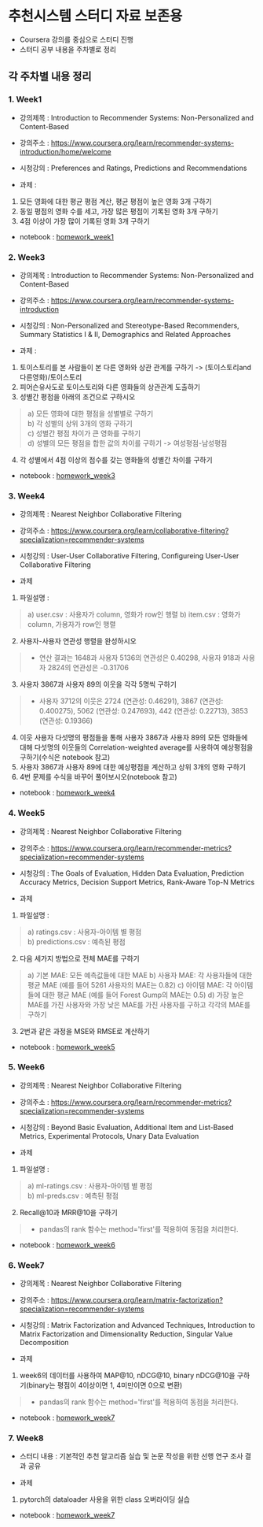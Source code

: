 # 추천시스템 스터디 자료 보존용
- Coursera 강의를 중심으로 스터디 진행
- 스터디 공부 내용을 주차별로 정리

## 각 주차별 내용 정리
### 1. Week1
- 강의제목 : Introduction to Recommender Systems: Non-Personalized and Content-Based
- 강의주소 : https://www.coursera.org/learn/recommender-systems-introduction/home/welcome 
- 시청강의 : Preferences and Ratings, Predictions and Recommendations

- 과제 :
1. 모든 영화에 대한 평균 평점 계산, 평균 평점이 높은 영화 3개 구하기
2. 동일 평점의 영화 수를 세고, 가장 많은 평점이 기록된 영화 3개 구하기
3. 4점 이상이 가장 많이 기록된 영화 3개 구하기
* notebook : [homework_week1](https://github.com/gimys/recommeder_system/blob/master/week1/hw1_note.ipynb)  

### 2. Week3
- 강의제목 : Introduction to Recommender Systems: Non-Personalized and Content-Based
- 강의주소 : https://www.coursera.org/learn/recommender-systems-introduction
- 시청강의 : Non-Personalized and Stereotype-Based Recommenders, Summary Statistics I & II, Demographics and Related Approaches

- 과제 :
1. 토이스토리를 본 사람들이 본 다른 영화와 상관 관계를 구하기 -> (토이스토리and다른영화)/토이스토리
2. 피어슨유사도로 토이스토리와 다른 영화들의 상관관계 도출하기
3. 성별간 평점을 아래의 조건으로 구하시오
> a) 모든 영화에 대한 평점을 성별별로 구하기  
> b) 각 성별의 상위 3개의 영화 구하기  
> c) 성별간 평점 차이가 큰 영화를 구하기  
> d) 성별의 모든 평점을 합한 값의 차이를 구하기 -> 여성평점-남성평점  
4. 각 성별에서 4점 이상의 점수를 갖는 영화들의 성별간 차이를 구하기
* notebook : [homework_week3](https://github.com/gimys/recommeder_system/blob/master/week3/week3_homework.ipynb)  
  
### 3. Week4
- 강의제목 : Nearest Neighbor Collaborative Filtering
- 강의주소 : https://www.coursera.org/learn/collaborative-filtering?specialization=recommender-systems
- 시청강의 : User-User Collaborative Filtering, Configureing User-User Collaborative Filtering

- 과제
1. 파일설명 :
> a) user.csv : 사용자가 column, 영화가 row인 행렬
> b) item.csv : 영화가 column, 가용자가 row인 행렬
2. 사용자-사용자 연관성 행렬을 완성하시오
> - 연산 결과는 1648과 사용자 5136의 연관성은 0.40298, 사용자 918과 사용자 2824의 연관성은 -0.31706
3. 사용자 3867과 사용자 89의 이웃을 각각 5명씩 구하기
> - 사용자 3712의 이웃은 2724 (연관성: 0.46291), 3867 (연관성: 0.400275), 5062 (연관성: 0.247693), 442 (연관성: 0.22713), 3853 (연관성: 0.19366)
4. 이웃 사용자 다섯명의 평점들을 통해 사용자 3867과 사용자 89의 모든 영화들에 대해 다섯명의 이웃들의 Correlation-weighted average를 사용하여 예상평점을 구하기(수식은 notebook 참고)  
5. 사용자 3867과 사용자 89에 대한 예상평점을 계산하고 상위 3개의 영화 구하기  
6. 4번 문제를 수식을 바꾸어 풀어보시오(notebook 참고)
* notebook : [homework_week4](https://github.com/gimys/recommeder_system/blob/master/week4/week4_homework.ipynb)  

### 4. Week5
- 강의제목 : Nearest Neighbor Collaborative Filtering
- 강의주소 : https://www.coursera.org/learn/recommender-metrics?specialization=recommender-systems
- 시청강의 : The Goals of Evaluation, Hidden Data Evaluation, Prediction Accuracy Metrics, Decision Support Metrics, Rank-Aware Top-N Metrics

- 과제
1. 파일설명 :
> a) ratings.csv : 사용자-아이템 별 평점  
> b) predictions.csv : 예측된 평점  
2. 다음 세가지 방법으로 전체 MAE를 구하기
> a) 기본 MAE: 모든 예측값들에 대한 MAE
> b) 사용자 MAE: 각 사용자들에 대한 평균 MAE (예를 들어 5261 사용자의 MAE는 0.82)
> c) 아이템 MAE: 각 아이템들에 대한 평균 MAE (예를 들어 Forest Gump의 MAE는 0.5)
> d) 가장 높은 MAE를 가진 사용자와 가장 낮은 MAE를 가진 사용자를 구하고 각각의 MAE를 구하기
3. 2번과 같은 과정을 MSE와 RMSE로 계산하기
* notebook : [homework_week5](https://github.com/gimys/recommeder_system/blob/master/week5/homwork_week5.ipynb)  

### 5. Week6
- 강의제목 : Nearest Neighbor Collaborative Filtering
- 강의주소 : https://www.coursera.org/learn/recommender-metrics?specialization=recommender-systems
- 시청강의 : Beyond Basic Evaluation, Additional Item and List-Based Metrics, Experimental Protocols, Unary Data Evaluation

- 과제
1. 파일설명 :
> a) ml-ratings.csv : 사용자-아이템 별 평점  
> b) ml-preds.csv : 예측된 평점  
2. Recall@10과 MRR@10을 구하기
> - pandas의 rank 함수는 method='first'를 적용하여 동점을 처리한다.
* notebook : [homework_week6](https://github.com/gimys/recommeder_system/blob/master/week6/homework_week6.ipynb)  

### 6. Week7
- 강의제목 : Nearest Neighbor Collaborative Filtering
- 강의주소 : https://www.coursera.org/learn/matrix-factorization?specialization=recommender-systems
- 시청강의 : Matrix Factorization and Advanced Techniques, Introduction to Matrix Factorization and Dimensionality Reduction, Singular Value Decomposition

- 과제
1. week6의 데이터를 사용하여 MAP@10, nDCG@10, binary nDCG@10을 구하기(binary는 평점이 4이상이면 1, 4미만이면 0으로 변환)
> - pandas의 rank 함수는 method='first'를 적용하여 동점을 처리한다.
* notebook : [homework_week7](https://github.com/gimys/recommeder_system/blob/master/week7/homework_week7.ipynb)  

### 7. Week8
- 스터디 내용 : 기본적인 추천 알고리즘 실습 및 논문 작성을 위한 선행 연구 조사 결과 공유

- 과제  
1. pytorch의 dataloader 사용을 위한 class 오버라이딩 실습  
* notebook : [homework_week7](https://github.com/gimys/recommeder_system/blob/master/week8/homework_week8.ipynb)  
